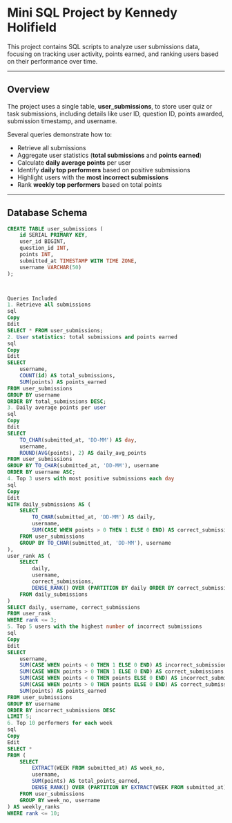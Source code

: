 # Mini SQL Project by Kennedy Holifield

This project contains SQL scripts to analyze user submissions data, focusing on tracking user activity, points earned, and ranking users based on their performance over time.

---

## Overview

The project uses a single table, **user_submissions**, to store user quiz or task submissions, including details like user ID, question ID, points awarded, submission timestamp, and username.

Several queries demonstrate how to:

- Retrieve all submissions
- Aggregate user statistics (**total submissions** and **points earned**)
- Calculate **daily average points** per user
- Identify **daily top performers** based on positive submissions
- Highlight users with the **most incorrect submissions**
- Rank **weekly top performers** based on total points

---

## Database Schema

```sql
CREATE TABLE user_submissions (
    id SERIAL PRIMARY KEY,
    user_id BIGINT,
    question_id INT,
    points INT,
    submitted_at TIMESTAMP WITH TIME ZONE,
    username VARCHAR(50)
);



Queries Included
1. Retrieve all submissions
sql
Copy
Edit
SELECT * FROM user_submissions;
2. User statistics: total submissions and points earned
sql
Copy
Edit
SELECT
    username,
    COUNT(id) AS total_submissions,
    SUM(points) AS points_earned
FROM user_submissions
GROUP BY username
ORDER BY total_submissions DESC;
3. Daily average points per user
sql
Copy
Edit
SELECT
    TO_CHAR(submitted_at, 'DD-MM') AS day,
    username,
    ROUND(AVG(points), 2) AS daily_avg_points
FROM user_submissions
GROUP BY TO_CHAR(submitted_at, 'DD-MM'), username
ORDER BY username ASC;
4. Top 3 users with most positive submissions each day
sql
Copy
Edit
WITH daily_submissions AS (
    SELECT
        TO_CHAR(submitted_at, 'DD-MM') AS daily,
        username,
        SUM(CASE WHEN points > 0 THEN 1 ELSE 0 END) AS correct_submissions
    FROM user_submissions
    GROUP BY TO_CHAR(submitted_at, 'DD-MM'), username
),
user_rank AS (
    SELECT
        daily,
        username,
        correct_submissions,
        DENSE_RANK() OVER (PARTITION BY daily ORDER BY correct_submissions DESC) AS rank
    FROM daily_submissions
)
SELECT daily, username, correct_submissions
FROM user_rank
WHERE rank <= 3;
5. Top 5 users with the highest number of incorrect submissions
sql
Copy
Edit
SELECT
    username,
    SUM(CASE WHEN points < 0 THEN 1 ELSE 0 END) AS incorrect_submissions,
    SUM(CASE WHEN points > 0 THEN 1 ELSE 0 END) AS correct_submissions,
    SUM(CASE WHEN points < 0 THEN points ELSE 0 END) AS incorrect_submissions_points,
    SUM(CASE WHEN points > 0 THEN points ELSE 0 END) AS correct_submissions_points_earned,
    SUM(points) AS points_earned
FROM user_submissions
GROUP BY username
ORDER BY incorrect_submissions DESC
LIMIT 5;
6. Top 10 performers for each week
sql
Copy
Edit
SELECT *  
FROM (
    SELECT 
        EXTRACT(WEEK FROM submitted_at) AS week_no,
        username,
        SUM(points) AS total_points_earned,
        DENSE_RANK() OVER (PARTITION BY EXTRACT(WEEK FROM submitted_at) ORDER BY SUM(points) DESC) AS rank
    FROM user_submissions
    GROUP BY week_no, username
) AS weekly_ranks
WHERE rank <= 10;
